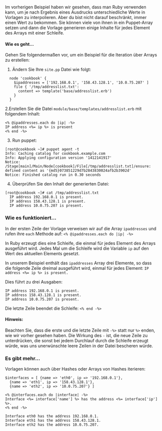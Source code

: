 Im vorherigen Beispiel haben wir gesehen, dass man Ruby verwenden kann, um je nach Ergebnis eines Ausdrucks unterschiedliche Werte in Vorlagen zu interpolieren. 
Aber du bist nicht darauf beschränkt, immer einen Wert zu bekommen. Sie können viele von ihnen in ein Puppet-Array setzen und dann die Vorlage generieren einige Inhalte für jedes Element des Arrays mit einer Schleife.

#### Wie es geht…

Gehen Sie folgendermaßen vor, um ein Beispiel für die Iteration über Arrays zu erstellen:

1. Ändern Sie Ihre `site.pp` Datei wie folgt:


```
  node 'cookbook' {
    $ipaddresses = ['192.168.0.1', '158.43.128.1', '10.0.75.207' ]
    file { '/tmp/addresslist.txt':
      content => template('base/addresslist.erb')
    }
  }
```

2.Erstellen Sie die Datei `module/base/templates/addresslist.erb` mit folgendem Inhalt:

```
<% @ipaddresses.each do |ip| -%>
IP address <%= ip %> is present
<% end -%>
```

3. Run puppet:
```
[root@cookbook ~]# puppet agent -t
Info: Caching catalog for cookbook.example.com
Info: Applying configuration version '1412141917'
Notice: /Stage[main]/Main/Node[cookbook]/File[/tmp/addresslist.txt]/ensure: defined content as '{md5}073851229d7b2843830024afb2b3902d'
Notice: Finished catalog run in 0.30 seconds

```

4. Überprüfen Sie den Inhalt der generierten Datei:
```
[root@cookbook ~]# cat /tmp/addresslist.txt 
  IP address 192.168.0.1 is present.
  IP address 158.43.128.1 is present.
  IP address 10.0.75.207 is present.
```

### Wie es funktioniert…

In der ersten Zeile der Vorlage verweisen wir auf die Array `ipaddresses` und rufen ihre `each` Methode auf:
`<% @ipaddresses.each do |ip| -%>`

In Ruby erzeugt dies eine Schleife, die einmal für jedes Element des Arrays ausgeführt wird. Jedes Mal um die Schleife wird die Variable `ip` auf den Wert des aktuellen Elements gesetzt.

In unserem Beispiel enthält das  `ipaddresses` Array drei Elemente, so dass die folgende Zeile dreimal ausgeführt wird, einmal für jedes Element:
`IP address <%= ip %> is present.`

Dies führt zu drei Ausgaben:
```
IP address 192.168.0.1 is present.
IP address 158.43.128.1 is present.
IP address 10.0.75.207 is present.
```
Die letzte Zeile beendet die Schleife:
`<% end -%>`

#### Hinweis:
Beachten Sie, dass die erste und die letzte Zeile mit `-%>` statt nur `%>` enden, wie wir vorher gesehen haben. Die Wirkung des `-` ist, die neue Zeile zu unterdrücken, die sonst bei jedem Durchlauf durch die Schleife erzeugt würde, was uns unerwünschte leere Zeilen in der Datei bescheren würde.

### Es gibt mehr…

Vorlagen können auch über Hashes oder Arrays von Hashes iterieren:
```
$interfaces = [ {name => 'eth0', ip => '192.168.0.1'},
  {name => 'eth1', ip => '158.43.128.1'},
  {name => 'eth2', ip => '10.0.75.207'} ]

<% @interfaces.each do |interface| -%>
Interface <%= interface['name'] %> has the address <%= interface['ip'] %>.
<% end -%>

Interface eth0 has the address 192.168.0.1.
Interface eth1 has the address 158.43.128.1.
Interface eth2 has the address 10.0.75.207.
```